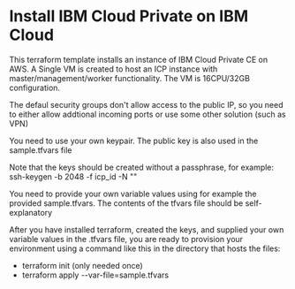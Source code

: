 # Install IBM Cloud Private on IBM Cloud
This terraform template installs an instance of IBM Cloud Private CE on AWS.
A Single VM is created to host an ICP instance with master/management/worker functionality.
The VM is 16CPU/32GB configuration.

The defaul security groups don't allow access to the public IP, so you need to either allow addtional incoming ports
or use some other solution (such as VPN)

You need to use your own keypair.
The public key is also used in the sample.tfvars file

Note that the keys should be created without a passphrase, for example:
ssh-keygen -b 2048 -f  icp_id -N ""

You need to provide your own variable values using for example the provided sample.tfvars.
The contents of the tfvars file should be self-explanatory

After you have installed terraform, created the keys, and supplied your own variable values in the .tfvars file, 
you are ready to provision your environment using a command like this in the directory that hosts the files:
- terraform init (only needed once)
- terraform apply --var-file=sample.tfvars
